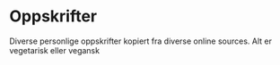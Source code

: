 # Oppskrifter
Diverse personlige oppskrifter kopiert fra diverse online sources. Alt er vegetarisk eller vegansk